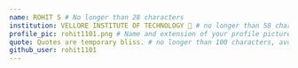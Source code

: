 ```yaml
---
name: ROHIT S # No longer than 28 characters
institution: VELLORE INSTITUTE OF TECHNOLOGY 🚩 # no longer than 58 characters
profile_pic: rohit1101.png # Name and extension of your profile picture(ex. mona.png) The picture must be squared and 544px on width and height.
quote: Quotes are temporary bliss. # no longer than 100 characters, avoid using quotes(") to guarantee the format remains the same.
github_user: rohit1101
---
```

